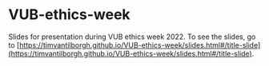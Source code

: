# VUB-ethics-week
Slides for presentation during VUB ethics week 2022. To see the slides, go to [https://timvantilborgh.github.io/VUB-ethics-week/slides.html#/title-slide](https://timvantilborgh.github.io/VUB-ethics-week/slides.html#/title-slide).
